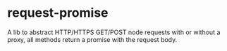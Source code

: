 # request-promise
A lib to abstract HTTP/HTTPS GET/POST node requests with or without a proxy, all methods return a promise with the request body.

